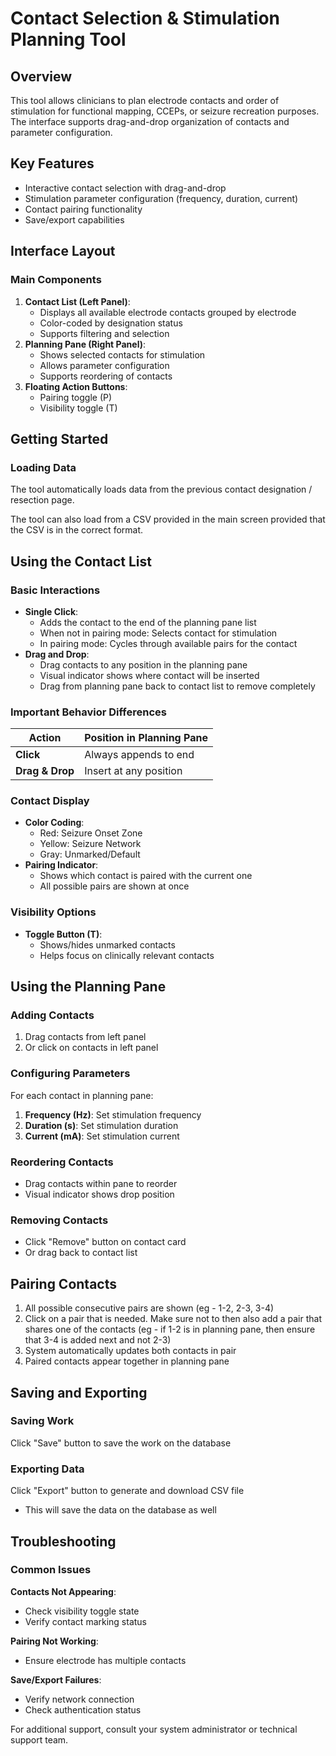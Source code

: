 # **Contact Selection & Stimulation Planning Tool**

## **Overview**

This tool allows clinicians to plan electrode contacts and order of stimulation for functional mapping, CCEPs, or seizure recreation purposes. The interface supports drag-and-drop organization of contacts and parameter configuration.

## **Key Features**

* Interactive contact selection with drag-and-drop
* Stimulation parameter configuration (frequency, duration, current)
* Contact pairing functionality
* Save/export capabilities

## **Interface Layout**

### **Main Components**

1. **Contact List (Left Panel)**:
   * Displays all available electrode contacts grouped by electrode
   * Color-coded by designation status
   * Supports filtering and selection
2. **Planning Pane (Right Panel)**:
   * Shows selected contacts for stimulation
   * Allows parameter configuration
   * Supports reordering of contacts
3. **Floating Action Buttons**:
   * Pairing toggle (P)
   * Visibility toggle (T)

## **Getting Started**

### **Loading Data**

The tool automatically loads data from the previous contact designation / resection page.

The tool can also load from a CSV provided in the main screen provided that the CSV is in the correct format.

## **Using the Contact List**

### **Basic Interactions**

* **Single Click**:
  * Adds the contact to the end of the planning pane list
  * When not in pairing mode: Selects contact for stimulation
  * In pairing mode: Cycles through available pairs for the contact
* **Drag and Drop**:
  * Drag contacts to any position in the planning pane
  * Visual indicator shows where contact will be inserted
  * Drag from planning pane back to contact list to remove completely

### **Important Behavior Differences**

| Action | Position in Planning Pane |
| ----- | ----- |
| **Click** | Always appends to end |
| **Drag & Drop** | Insert at any position |

### **Contact Display**

* **Color Coding**:
  * Red: Seizure Onset Zone
  * Yellow: Seizure Network
  * Gray: Unmarked/Default
* **Pairing Indicator**:
  * Shows which contact is paired with the current one
  * All possible pairs are shown at once

### **Visibility Options**

* **Toggle Button (T)**:
  * Shows/hides unmarked contacts
  * Helps focus on clinically relevant contacts

## **Using the Planning Pane**

### **Adding Contacts**

1. Drag contacts from left panel
2. Or click on contacts in left panel

### **Configuring Parameters**

For each contact in planning pane:

1. **Frequency (Hz)**: Set stimulation frequency
2. **Duration (s)**: Set stimulation duration
3. **Current (mA)**: Set stimulation current

### **Reordering Contacts**

* Drag contacts within pane to reorder
* Visual indicator shows drop position

### **Removing Contacts**

* Click "Remove" button on contact card
* Or drag back to contact list

## **Pairing Contacts**

1. All possible consecutive pairs are shown (eg \- 1-2, 2-3, 3-4)
2. Click on a pair that is needed. Make sure not to then also add a pair that shares one of the contacts (eg \- if 1-2 is in planning pane, then ensure that 3-4 is added next and not 2-3)
3. System automatically updates both contacts in pair
4. Paired contacts appear together in planning pane

## **Saving and Exporting**

### **Saving Work**

Click "Save" button to save the work on the database

### **Exporting Data**

Click "Export" button to generate and download CSV file

*  This will save the data on the database as well

## **Troubleshooting**

### **Common Issues**

**Contacts Not Appearing**:

* Check visibility toggle state
* Verify contact marking status

**Pairing Not Working**:

* Ensure electrode has multiple contacts

**Save/Export Failures**:

* Verify network connection
* Check authentication status

For additional support, consult your system administrator or technical support team.
